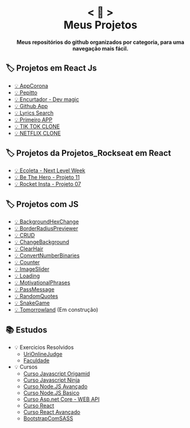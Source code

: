 <h1 align="center">
    < 📖 > <br>
    Meus Projetos
</h1>
  
<h4 align="center">
  Meus repositórios do github organizados por categoria, para uma navegação mais fácil.
</h4>


## 🏷️ Projetos em React Js
- [💡 AppCorona](https://github.com/emimuniz/APPCORONA/tree/master/app-corona)
- [💡 Pepitto](https://github.com/emimuniz/Pepitto/tree/master/pepitto)
- [💡 Encurtador - Dev magic](https://github.com/emimuniz/Dev-magic)
- [💡 Github App](https://github.com/emimuniz/github-app)
- [💡 Lyrics Search](https://github.com/emimuniz/Lyrics-search)
- [💡 Primeiro APP](https://github.com/emimuniz/AllProjects/tree/master/primeiro-react)
- [💡 TIK TOK CLONE](https://github.com/emimuniz/TIK-TOK-CLONE)
- [💡 NETFLIX CLONE](https://github.com/emimuniz/NETFLIX-CLONE)



## 🏷️ Projetos da Projetos_Rockseat em React
- [💡 Ecoleta - Next Level Week](https://github.com/emimuniz/Projetos_Rockseat/tree/master/Projetos_Rockseat/Projeto_12)
- [💡 Be The Hero - Projeto 11](https://github.com/emimuniz/Projetos_Rockseat/tree/master/Projetos_Rockseat/Projeto_11)
- [💡 Rocket Insta - Projeto 07](https://github.com/emimuniz/Projetos_Rockseat/tree/master/Projetos_Rockseat/Projeto_07/ReactJS)


## 🏷️ Projetos com JS 
- [💡 BackgroundHexChange](https://github.com/emimuniz/Praticando-Js/tree/master/BackgroundHexChange)
- [💡 BorderRadiusPreviewer](https://github.com/emimuniz/Praticando-Js/tree/master/BorderRadiusPreviewer)
- [💡 CRUD](https://github.com/emimuniz/Praticando-Js/tree/master/CRUD)
- [💡 ChangeBackground](https://github.com/emimuniz/Praticando-Js/tree/master/ChangeBackground)
- [💡 ClearHair](https://github.com/emimuniz/Praticando-Js/tree/master/ClearHair)
- [💡 ConvertNumberBinaries](https://github.com/emimuniz/Praticando-Js/tree/master/ConvertNumberBinaries)
- [💡 Counter](https://github.com/emimuniz/Praticando-Js/tree/master/Counter)
- [💡 ImageSlider](https://github.com/emimuniz/Praticando-Js/tree/master/ImageSlider)
- [💡 Loading](https://github.com/emimuniz/Praticando-Js/tree/master/Loading)
- [💡 MotivationalPhrases](https://github.com/emimuniz/Praticando-Js/tree/master/MotivationalPhrases)
- [💡 PassMessage](https://github.com/emimuniz/Praticando-Js/tree/master/PassMessagel)
- [💡 RandomQuotes](https://github.com/emimuniz/Praticando-Js/tree/master/RandomQuotes)
- [💡 SnakeGame](https://github.com/emimuniz/Praticando-Js/tree/master/SnakeGame)
- [💡 Tomorrowland](https://github.com/emimuniz/Praticando-Js/tree/master/Tomorrowland) (Em construção)



## 📚 Estudos
- 💡 Exercicios Resolvidos 
  - [UriOnlineJudge](https://github.com/emimuniz/URIONLINEJUGDLE)
  - [Faculdade](https://github.com/emimuniz/TrabalhosFaculdade)
- 💡 Cursos 
  - [Curso Javascript Origamid](https://github.com/emimuniz/JSOrigamid)
  - [Curso Javascript Ninja](https://github.com/emimuniz/curso-javascript-ninja)
  - [Curso Node.JS Avançado](https://github.com/emimuniz/Curso-Node.JS-Avan-ado)
  - [Curso Node.JS Basico](https://github.com/emimuniz/CursoNodeJS)
  - [Curso Asp.net Core - WEB API](https://github.com/emimuniz/Curso-Asp.net-Core-WEB-API)
  - [Curso React](https://github.com/emimuniz/CursoReactMaximilian)
  - [Curso React Avançado](https://github.com/emimuniz/Curso-React_Avancado)
  - [BootstrapComSASS](https://github.com/emimuniz/BootstrapComSASS)
 
  

